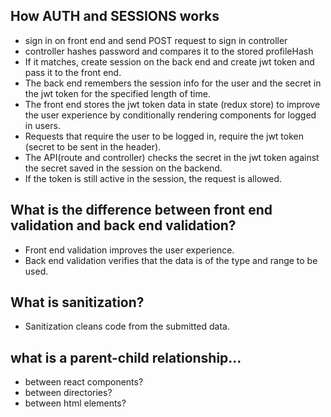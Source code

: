 ## How AUTH and SESSIONS works
- sign in on front end and send POST request to sign in controller
- controller hashes password and compares it to the stored profileHash
- If it matches, create session on the back end and create jwt token and pass it to the front end.
- The back end remembers the session info for the user and the secret in the jwt token for the specified length of time.
- The front end stores the jwt token data in state (redux store) to improve the user experience by conditionally rendering components for logged in users.
- Requests that require the user to be logged in, require the jwt token (secret to be sent in the header).
- The API(route and controller) checks the secret in the jwt token against the secret saved in the session on the backend.
- If the token is still active in the session, the request is allowed.

## What is the difference between front end validation and back end validation?
- Front end validation improves the user experience.
- Back end validation verifies that the data is of the type and range to be used.

## What is sanitization?
- Sanitization cleans code from the submitted data.
 
## what is a parent-child relationship...
- between react components?
- between directories?
- between html elements?